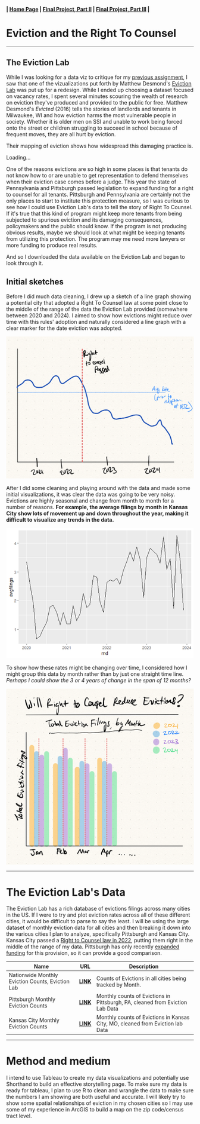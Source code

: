 <b> | [Home Page](https://morgansh9212.github.io/morgan_shaw_portfolio/) | [Final Project, Part II](https://morgansh9212.github.io/morgan_shaw_portfolio/finalproject_part_ii.html) | [Final Project, Part III](https://morgansh9212.github.io/morgan_shaw_portfolio/finalproject_part_ii.html) |</b>
  


# Eviction and the Right To Counsel
-----------
## The Eviction Lab

While I was looking for a data viz to critique for my [previous assignment](MakeoverMonday_34.html), I saw that one of the vizualizations put forth by Matthew Desmond's [Eviction Lab](evictionlab.org) was put up for a redesign. 
While I ended up choosing a dataset focused on vacancy rates, I spent several minutes scouring the wealth of research on eviction they've produced and provided to the public for free. 
Matthew Desmond's *Evicted* (2016) tells the stories of landlords and tenants in Milwaukee, WI and how eviction harms the most vulnerable people in society. 
Whether it is older men on SSI and unable to work being forced onto the street or children struggling to succeed in school because of frequent moves, they are all hurt by eviction.

Their mapping of eviction shows how widespread this damaging practice is. 
<div data-pym-src="https://evictionlab.org/map/?m=raw&c=p&b=efr&s=all&r=states&y=2018&z=3.94&lat=38.14&lon=-97.54&lang=en&embed=true">Loading...</div><script type="text/javascript" src="https://pym.nprapps.org/pym-loader.v1.min.js"></script>

One of the reasons evictions are so high in some places is that tenants do not know how to or are unable to get representation to defend themselves when their eviction case comes before a judge. This year the state of Pennsylvania and Pittsburgh passed legislation to expand funding for a right to counsel for all tenants. Pittsburgh and Pennsylvania are certainly not the only places to start to institute this protection measure, so I was curious to see how I could use Eviction Lab's data to tell the story of Right To Counsel. If it's true that this kind of program might keep more tenants from being subjected to spurious eviction and its damaging consequences, policymakers and the public should know. If the program is not producing obvious results, maybe we should look at what might be keeping tenants from utilizing this protection. The program may me need more lawyers or more funding to produce real results. 

And so I downloaded the data available on the Eviction Lab and began to look through it.

## Initial sketches
Before I did much data cleaning, I drew up a sketch of a line graph showing a potential city that adopted a Right To Counsel law at some point close to the middle of the range of the data the Eviction Lab provided (somewhere between 2020 and 2024). I aimed to show how evictions might reduce over time with this rules' adoption and naturally considered a line graph with a clear marker for the date eviction was adopted.  

<img src="fp_pi_sketch1.png"
  width="600"/>

After I did some cleaning and playing around with the data and made some initial visualizations, it was clear the data was going to be very noisy. Evictions are highly seasonal and change from month to month for a number of reasons. 
**For example, the average filings by month in Kansas City show lots of movement up and down throughout the year, making it difficult to visualize any trends in the data.**  

![Line graph of average filings in KC showing lots of movement up and down](/kc_avgevictionfilingsbymonth.png)

To show how these rates might be changing over time, I considered how I might group this data by month rather than by just one straight time line. 
*Perhaps I could show the 3 or 4 years of change in the span of 12 months?*  


<img src="fp_pi_sketch2bar.png"
    width="600"/>

------------------------------------  
# The Eviction Lab's Data

The Eviction Lab has a rich database of evictions filings across many cities in the US. If I were to try and plot eviction rates across all of these different cities, it would be difficult to parse to say the least. 
I will be using the large dataset of monthly eviction data for all cities and then breaking it down into the various cities I plan to analyze, specifically Pittsburgh and Kansas City. Kansas City passed a [Right to Counsel law in 2022](https://www.kansascity.com/news/politics-government/article256472976.html), putting them right in the middle of the range of my data. Pittsburgh has only recently [expanded funding](https://www.post-gazette.com/news/politics-local/2024/09/04/pittsburgh-city-council-funding-eviction-prevention-programs/stories/202409040078#:~:text=City%20Council%20approves%20additional%20funding%20for%20eviction%20prevention%20programs,-Hallie%20Lauer&text=Nearly%20a%20quarter%20of%20Pittsburgh's,by%20City%20Council%20on%20Wednesday.) for this provision, so it can provide a good comparison.  


| Name | URL | Description |
|------|-----|-------------|
|Nationwide Monthly Eviction Counts, Eviction Lab|[**LINK**](https://evictionlab.org/eviction-tracking/get-the-data/#:~:text=Monthly%20Data-,All%20Cities,-%2D)| Counts of Evictions in all cities being tracked by Month.|
|Pittsburgh Monthly Eviction Counts|[**LINK**](/pgh_eviction_data.csv)|Monthly counts of Evictions in Pittsburgh, PA, cleaned from Eviction Lab Data|
|Kansas City Monthly Eviction Counts|[**LINK**](/kc_evictions_sepdate.csv)|Monthly counts of Evictions in Kansas City, MO, cleaned from Eviction lab Data|

--------
# Method and medium
I intend to use Tableau to create my data visualizations and potentially use Shorthand to build an effective storytelling page. 
To make sure my data is ready for tableau, I plan to use R to clean and wrangle the data to make sure the numbers I am showing are both useful and accurate. 
I will likely try to show some spatial relationships of eviction in my chosen cities so I may use some of my experience in ArcGIS to build a map on the zip code/census tract level. 
